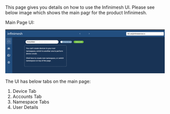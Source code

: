 This page gives you details on how to use the Infinimesh UI. Please see below image which shows the main pagr for the product Infinimesh.

Main Page UI:

![Main Page](Images/Main%20Page.png?raw=true)

The UI has below tabs on the main page:

1. Device Tab
2. Accounts Tab
3. Namespace Tabs
4. User Details

